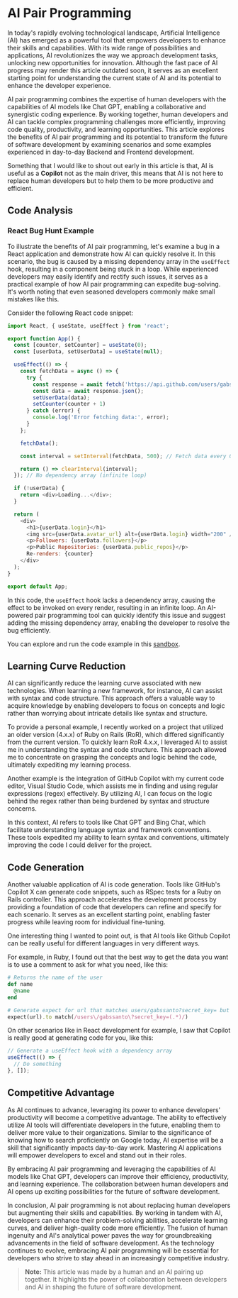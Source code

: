 # AI Pair Programming

In today's rapidly evolving technological landscape, Artificial Intelligence (AI) has emerged as a powerful tool that empowers developers to enhance their skills and capabilities. With its wide range of possibilities and applications, AI revolutionizes the way we approach development tasks, unlocking new opportunities for innovation. Although the fast pace of AI progress may render this article outdated soon, it serves as an excellent starting point for understanding the current state of AI and its potential to enhance the developer experience.

AI pair programming combines the expertise of human developers with the capabilities of AI models like Chat GPT, enabling a collaborative and synergistic coding experience. By working together, human developers and AI can tackle complex programming challenges more efficiently, improving code quality, productivity, and learning opportunities. This article explores the benefits of AI pair programming and its potential to transform the future of software development by examining scenarios and some examples experienced in day-to-day Backend and Frontend development.

Something that I would like to shout out early in this article is that, AI is useful as a **Copilot** not as the main driver, this means that AI is not here to replace human developers but to help them to be more productive and efficient.

## Code Analysis

### React Bug Hunt Example

To illustrate the benefits of AI pair programming, let's examine a bug in a React application and demonstrate how AI can quickly resolve it. In this scenario, the bug is caused by a missing dependency array in the `useEffect` hook, resulting in a component being stuck in a loop. While experienced developers may easily identify and rectify such issues, it serves as a practical example of how AI pair programming can expedite bug-solving. It's worth noting that even seasoned developers commonly make small mistakes like this.

Consider the following React code snippet:

```javascript
import React, { useState, useEffect } from 'react';

export function App() {
  const [counter, setCounter] = useState(0);
  const [userData, setUserData] = useState(null);

  useEffect(() => {
    const fetchData = async () => {
      try {
        const response = await fetch('https://api.github.com/users/gabssanto');
        const data = await response.json();
        setUserData(data);
        setCounter(counter + 1)
      } catch (error) {
        console.log('Error fetching data:', error);
      }
    };

    fetchData();

    const interval = setInterval(fetchData, 500); // Fetch data every 0.5 seconds

    return () => clearInterval(interval);
  }); // No dependency array (infinite loop)

  if (!userData) {
    return <div>Loading...</div>;
  }

  return (
    <div>
      <h1>{userData.login}</h1>
      <img src={userData.avatar_url} alt={userData.login} width="200" />
      <p>Followers: {userData.followers}</p>
      <p>Public Repositories: {userData.public_repos}</p>
      Re-renders: {counter}
    </div>
  );
}

export default App;
```

In this code, the `useEffect` hook lacks a dependency array, causing the effect to be invoked on every render, resulting in an infinite loop. An AI-powered pair programming tool can quickly identify this issue and suggest adding the missing dependency array, enabling the developer to resolve the bug efficiently.

You can explore and run the code example in this [sandbox](https://1482073.playcode.io/).

## Learning Curve Reduction

AI can significantly reduce the learning curve associated with new technologies. When learning a new framework, for instance, AI can assist with syntax and code structure. This approach offers a valuable way to acquire knowledge by enabling developers to focus on concepts and logic rather than worrying about intricate details like syntax and structure.

To provide a personal example, I recently worked on a project that utilized an older version (4.x.x) of Ruby on Rails (RoR), which differed significantly from the current version. To quickly learn RoR 4.x.x, I leveraged AI to assist me in understanding the syntax and code structure. This approach allowed me to concentrate on grasping the concepts and logic behind the code, ultimately expediting my learning process.

Another example is the integration of GitHub Copilot with my current code editor, Visual Studio Code, which assists me in finding and using regular expressions (regex) effectively. By utilizing AI, I can focus on the logic behind the regex rather than being burdened by syntax and structure concerns.

In this context, AI refers to tools like Chat GPT and Bing Chat, which facilitate understanding language syntax and framework conventions. These tools expedited my ability to learn syntax and conventions, ultimately improving the code I could deliver for the project.

## Code Generation

Another valuable application of AI is code generation. Tools like GitHub's Copilot X can generate code snippets, such as RSpec tests for a Ruby on Rails controller. This approach accelerates the development process by providing a foundation of code that developers can refine and specify for each scenario. It serves as an excellent starting point, enabling faster progress while leaving room for individual fine-tuning.

One interesting thing I wanted to point out, is that AI tools like Github Copilot can be really useful for different languages in very different ways.

For example, in Ruby, I found out that the best way to get the data you want is to use a comment to ask for what you need, like this:

```ruby
# Returns the name of the user
def name
  @name
end

# Generate expect for url that matches users/gabssanto?secret_key= but secret key is variable
expect(url).to match(/users\/gabssanto\?secret_key=(.*)/)
```

On other scenarios like in React development for example, I saw that Copilot is really good at generating code for you, like this:

```javascript
// Generate a useEffect hook with a dependency array
useEffect(() => {
  // Do something
}, []);
```

## Competitive Advantage

As AI continues to advance, leveraging its power to enhance developers' productivity will become a competitive advantage. The ability to effectively utilize AI tools will differentiate developers in the future, enabling them to deliver more value to their organizations. Similar to the significance of knowing how to search proficiently on Google today, AI expertise will be a skill that significantly impacts day-to-day work. Mastering AI applications will empower developers to excel and stand out in their roles.

By embracing AI pair programming and leveraging the capabilities of AI models like Chat GPT, developers can improve their efficiency, productivity, and learning experience. The collaboration between human developers and AI opens up exciting possibilities for the future of software development.

In conclusion, AI pair programming is not about replacing human developers but augmenting their skills and capabilities. By working in tandem with AI, developers can enhance their problem-solving abilities, accelerate learning curves, and deliver high-quality code more efficiently. The fusion of human ingenuity and AI's analytical power paves the way for groundbreaking advancements in the field of software development. As the technology continues to evolve, embracing AI pair programming will be essential for developers who strive to stay ahead in an increasingly competitive industry.

> **Note:** This article was made by a human and an AI pairing up together. It highlights the power of collaboration between developers and AI in shaping the future of software development.
